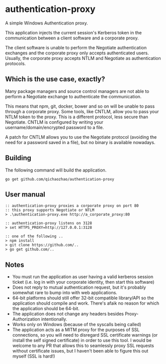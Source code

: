 # authentication-proxy

A simple Windows Authentication proxy.

This application injects the current session's Kerberos token in the communication between a client software and a corporate proxy.

The client software is unable to perform the Negotiate authentication exchanges and the corporate proxy only accepts authenticated users. Usually, the corporate proxy accepts NTLM and Negotiate as authentication protocols.

## Which is the use case, exactly?

Many package managers and source control managers are not able to perform a Negotiate exchange to authenticate the communication.

This means that npm, git, docker, bower and so on will be unable to pass through a corporate proxy. Some tools, like CNTLM, allow you to pass your NTLM token to the proxy. This is a different protocol, less secure than Negotiate. CNTLM is configured by writing your username/domain/encrypted password to a file.

A patch for CNTLM allows you to use the Negotiate protocol (avoiding the need for a password saved in a file), but no binary is available nowadays.

## Building

The following command will build the application.

```
go get github.com/qichaozhao/authentication-proxy
```

## User manual

	:: authentication-proxy proxies a corporate proxy on port 80
	:: this proxy supports Negotiate or NTLM
    > .\authentication-proxy.exe http://a_corporate_proxy:80

    :: authentication-proxy listens on 3128
    > set HTTPS_PROXY=http://127.0.0.1:3128

    :: one of the following ..
    > npm install
    > git clone https://github.com/..
    > go get github.com/..

## Notes

* You must run the application as user having a valid kerberos session ticket (i.e. log in with your corporate identity, then start this software)
* Does not reply to mutual authentication request, but it's probably somewhat rare to bump into with web applications.
* 64-bit platforms should still offer 32-bit compatible library/API so the application should compile and work. There's afaik no reason for which the application should be 64-bit.
* The application does not change any headers besides Proxy-Authorization intentionally.
* Works only on Windows (because of the syscalls being called)
* The application acts as a MITM proxy for the purposes of SSL connections, so you will need to disregard SSL certificate warnings (or install the self signed certificate) in order to use this tool. I would be welcome to any PR that allows this to seamlessly proxy SSL requests without certificate issues, but I haven't been able to figure this out myself (SSL is hard!)
